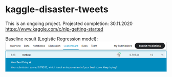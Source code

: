 # kaggle-disaster-tweets

This is an ongoing project. Projected completion: 30.11.2020  
https://www.kaggle.com/c/nlp-getting-started

Baseline result (Logistic Regression model):  
![](image/leaderboard.png?raw=true)

